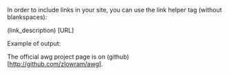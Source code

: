 In order to include links in your site, you can use the link helper tag
(without blankspaces):

(link_description) [URL]



Example of output:

The official awg project page is on (github)[http://github.com/zlowram/awg].
